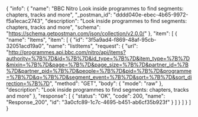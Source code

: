 {
  "info": {
    "name": "BBC Nitro Look inside programmes to find segments: chapters, tracks and more",
    "_postman_id": "dddd040e-ebec-4b65-9972-f5a1ecac2743",
    "description": "Look inside programmes to find segments: chapters, tracks and more",
    "schema": "https://schema.getpostman.com/json/collection/v2.0.0/"
  },
  "item": [
    {
      "name": "Items",
      "item": [
        {
          "id": "3f5a9ad4-f869-48af-95cb-32051acd19a0",
          "name": "listItems",
          "request": {
            "url": "http://programmes.api.bbc.com/nitro/api/items?authority=%7B%7D&id=%7B%7D&id_type=%7B%7D&item_type=%7B%7D&mixin=%7B%7D&page=%7B%7D&page_size=%7B%7D&partner_id=%7B%7D&partner_pid=%7B%7D&people=%7B%7D&pid=%7B%7D&programme=%7B%7D&q=%7B%7D&segment_event=%7B%7D&sort=%7B%7D&sort_direction=%7B%7D",
            "method": "GET",
            "body": {
              "mode": "raw"
            },
            "description": "Look inside programmes to find segments: chapters, tracks and more"
          },
          "response": [
            {
              "status": "OK",
              "code": 200,
              "name": "Response_200",
              "id": "3a0cfc89-1c7c-4695-b451-ab6cf35b923f"
            }
          ]
        }
      ]
    }
  ]
}